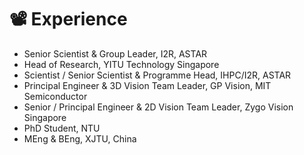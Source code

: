 # 📽 Experience
- Senior Scientist & Group Leader, I2R, ASTAR 
- Head of Research, YITU Technology Singapore
- Scientist / Senior Scientist & Programme Head, IHPC/I2R, ASTAR
- Principal Engineer & 3D Vision Team Leader, GP Vision, MIT Semiconductor
- Senior / Principal Engineer & 2D Vision Team Leader, Zygo Vision Singapore 
- PhD Student, NTU
- MEng & BEng, XJTU, China




